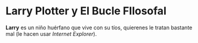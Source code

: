 
# Larry Plotter y El Bucle FIlosofal

**Larry** es un niño huérfano que vive con su tíos,
quierenes le tratan bastante mal (le hacen usar *Internet Explorer*).

